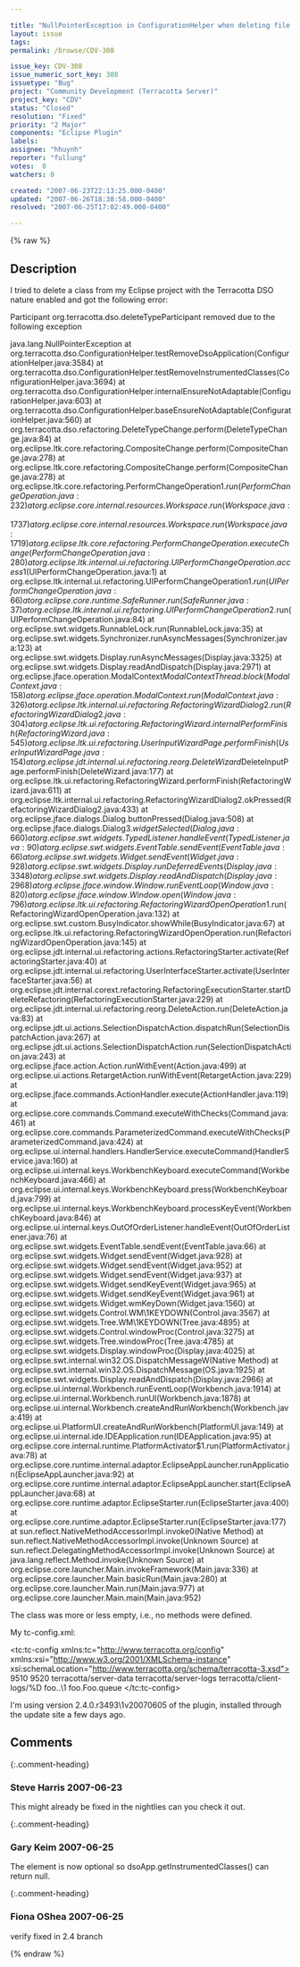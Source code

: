 ```yaml
---

title: "NullPointerException in ConfigurationHelper when deleting file from Eclipse project with DSO nature"
layout: issue
tags: 
permalink: /browse/CDV-308

issue_key: CDV-308
issue_numeric_sort_key: 308
issuetype: "Bug"
project: "Community Development (Terracotta Server)"
project_key: "CDV"
status: "Closed"
resolution: "Fixed"
priority: "2 Major"
components: "Eclipse Plugin"
labels: 
assignee: "hhuynh"
reporter: "fullung"
votes:  0
watchers: 0

created: "2007-06-23T22:13:25.000-0400"
updated: "2007-06-26T18:38:58.000-0400"
resolved: "2007-06-25T17:02:49.000-0400"

---
```




{% raw %}



## Description

<div markdown="1" class="description">

I tried to delete a class from my Eclipse project with the Terracotta DSO nature enabled and got the following error:

Participant org.terracotta.dso.deleteTypeParticipant removed due to the following exception

java.lang.NullPointerException
at org.terracotta.dso.ConfigurationHelper.testRemoveDsoApplication(ConfigurationHelper.java:3584)
at org.terracotta.dso.ConfigurationHelper.testRemoveInstrumentedClasses(ConfigurationHelper.java:3694)
at org.terracotta.dso.ConfigurationHelper.internalEnsureNotAdaptable(ConfigurationHelper.java:603)
at org.terracotta.dso.ConfigurationHelper.baseEnsureNotAdaptable(ConfigurationHelper.java:560)
at org.terracotta.dso.refactoring.DeleteTypeChange.perform(DeleteTypeChange.java:84)
at org.eclipse.ltk.core.refactoring.CompositeChange.perform(CompositeChange.java:278)
at org.eclipse.ltk.core.refactoring.CompositeChange.perform(CompositeChange.java:278)
at org.eclipse.ltk.core.refactoring.PerformChangeOperation$1.run(PerformChangeOperation.java:232)
at org.eclipse.core.internal.resources.Workspace.run(Workspace.java:1737)
at org.eclipse.core.internal.resources.Workspace.run(Workspace.java:1719)
at org.eclipse.ltk.core.refactoring.PerformChangeOperation.executeChange(PerformChangeOperation.java:280)
at org.eclipse.ltk.internal.ui.refactoring.UIPerformChangeOperation.access$1(UIPerformChangeOperation.java:1)
at org.eclipse.ltk.internal.ui.refactoring.UIPerformChangeOperation$1.run(UIPerformChangeOperation.java:66)
at org.eclipse.core.runtime.SafeRunner.run(SafeRunner.java:37)
at org.eclipse.ltk.internal.ui.refactoring.UIPerformChangeOperation$2.run(UIPerformChangeOperation.java:84)
at org.eclipse.swt.widgets.RunnableLock.run(RunnableLock.java:35)
at org.eclipse.swt.widgets.Synchronizer.runAsyncMessages(Synchronizer.java:123)
at org.eclipse.swt.widgets.Display.runAsyncMessages(Display.java:3325)
at org.eclipse.swt.widgets.Display.readAndDispatch(Display.java:2971)
at org.eclipse.jface.operation.ModalContext$ModalContextThread.block(ModalContext.java:158)
at org.eclipse.jface.operation.ModalContext.run(ModalContext.java:326)
at org.eclipse.ltk.internal.ui.refactoring.RefactoringWizardDialog2.run(RefactoringWizardDialog2.java:304)
at org.eclipse.ltk.ui.refactoring.RefactoringWizard.internalPerformFinish(RefactoringWizard.java:545)
at org.eclipse.ltk.ui.refactoring.UserInputWizardPage.performFinish(UserInputWizardPage.java:154)
at org.eclipse.jdt.internal.ui.refactoring.reorg.DeleteWizard$DeleteInputPage.performFinish(DeleteWizard.java:177)
at org.eclipse.ltk.ui.refactoring.RefactoringWizard.performFinish(RefactoringWizard.java:611)
at org.eclipse.ltk.internal.ui.refactoring.RefactoringWizardDialog2.okPressed(RefactoringWizardDialog2.java:433)
at org.eclipse.jface.dialogs.Dialog.buttonPressed(Dialog.java:508)
at org.eclipse.jface.dialogs.Dialog$3.widgetSelected(Dialog.java:660)
at org.eclipse.swt.widgets.TypedListener.handleEvent(TypedListener.java:90)
at org.eclipse.swt.widgets.EventTable.sendEvent(EventTable.java:66)
at org.eclipse.swt.widgets.Widget.sendEvent(Widget.java:928)
at org.eclipse.swt.widgets.Display.runDeferredEvents(Display.java:3348)
at org.eclipse.swt.widgets.Display.readAndDispatch(Display.java:2968)
at org.eclipse.jface.window.Window.runEventLoop(Window.java:820)
at org.eclipse.jface.window.Window.open(Window.java:796)
at org.eclipse.ltk.ui.refactoring.RefactoringWizardOpenOperation$1.run(RefactoringWizardOpenOperation.java:132)
at org.eclipse.swt.custom.BusyIndicator.showWhile(BusyIndicator.java:67)
at org.eclipse.ltk.ui.refactoring.RefactoringWizardOpenOperation.run(RefactoringWizardOpenOperation.java:145)
at org.eclipse.jdt.internal.ui.refactoring.actions.RefactoringStarter.activate(RefactoringStarter.java:40)
at org.eclipse.jdt.internal.ui.refactoring.UserInterfaceStarter.activate(UserInterfaceStarter.java:56)
at org.eclipse.jdt.internal.corext.refactoring.RefactoringExecutionStarter.startDeleteRefactoring(RefactoringExecutionStarter.java:229)
at org.eclipse.jdt.internal.ui.refactoring.reorg.DeleteAction.run(DeleteAction.java:83)
at org.eclipse.jdt.ui.actions.SelectionDispatchAction.dispatchRun(SelectionDispatchAction.java:267)
at org.eclipse.jdt.ui.actions.SelectionDispatchAction.run(SelectionDispatchAction.java:243)
at org.eclipse.jface.action.Action.runWithEvent(Action.java:499)
at org.eclipse.ui.actions.RetargetAction.runWithEvent(RetargetAction.java:229)
at org.eclipse.jface.commands.ActionHandler.execute(ActionHandler.java:119)
at org.eclipse.core.commands.Command.executeWithChecks(Command.java:461)
at org.eclipse.core.commands.ParameterizedCommand.executeWithChecks(ParameterizedCommand.java:424)
at org.eclipse.ui.internal.handlers.HandlerService.executeCommand(HandlerService.java:160)
at org.eclipse.ui.internal.keys.WorkbenchKeyboard.executeCommand(WorkbenchKeyboard.java:466)
at org.eclipse.ui.internal.keys.WorkbenchKeyboard.press(WorkbenchKeyboard.java:799)
at org.eclipse.ui.internal.keys.WorkbenchKeyboard.processKeyEvent(WorkbenchKeyboard.java:846)
at org.eclipse.ui.internal.keys.OutOfOrderListener.handleEvent(OutOfOrderListener.java:76)
at org.eclipse.swt.widgets.EventTable.sendEvent(EventTable.java:66)
at org.eclipse.swt.widgets.Widget.sendEvent(Widget.java:928)
at org.eclipse.swt.widgets.Widget.sendEvent(Widget.java:952)
at org.eclipse.swt.widgets.Widget.sendEvent(Widget.java:937)
at org.eclipse.swt.widgets.Widget.sendKeyEvent(Widget.java:965)
at org.eclipse.swt.widgets.Widget.sendKeyEvent(Widget.java:961)
at org.eclipse.swt.widgets.Widget.wmKeyDown(Widget.java:1560)
at org.eclipse.swt.widgets.Control.WM\1KEYDOWN(Control.java:3567)
at org.eclipse.swt.widgets.Tree.WM\1KEYDOWN(Tree.java:4895)
at org.eclipse.swt.widgets.Control.windowProc(Control.java:3275)
at org.eclipse.swt.widgets.Tree.windowProc(Tree.java:4785)
at org.eclipse.swt.widgets.Display.windowProc(Display.java:4025)
at org.eclipse.swt.internal.win32.OS.DispatchMessageW(Native Method)
at org.eclipse.swt.internal.win32.OS.DispatchMessage(OS.java:1925)
at org.eclipse.swt.widgets.Display.readAndDispatch(Display.java:2966)
at org.eclipse.ui.internal.Workbench.runEventLoop(Workbench.java:1914)
at org.eclipse.ui.internal.Workbench.runUI(Workbench.java:1878)
at org.eclipse.ui.internal.Workbench.createAndRunWorkbench(Workbench.java:419)
at org.eclipse.ui.PlatformUI.createAndRunWorkbench(PlatformUI.java:149)
at org.eclipse.ui.internal.ide.IDEApplication.run(IDEApplication.java:95)
at org.eclipse.core.internal.runtime.PlatformActivator$1.run(PlatformActivator.java:78)
at org.eclipse.core.runtime.internal.adaptor.EclipseAppLauncher.runApplication(EclipseAppLauncher.java:92)
at org.eclipse.core.runtime.internal.adaptor.EclipseAppLauncher.start(EclipseAppLauncher.java:68)
at org.eclipse.core.runtime.adaptor.EclipseStarter.run(EclipseStarter.java:400)
at org.eclipse.core.runtime.adaptor.EclipseStarter.run(EclipseStarter.java:177)
at sun.reflect.NativeMethodAccessorImpl.invoke0(Native Method)
at sun.reflect.NativeMethodAccessorImpl.invoke(Unknown Source)
at sun.reflect.DelegatingMethodAccessorImpl.invoke(Unknown Source)
at java.lang.reflect.Method.invoke(Unknown Source)
at org.eclipse.core.launcher.Main.invokeFramework(Main.java:336)
at org.eclipse.core.launcher.Main.basicRun(Main.java:280)
at org.eclipse.core.launcher.Main.run(Main.java:977)
at org.eclipse.core.launcher.Main.main(Main.java:952)

The class was more or less empty, i.e., no methods were defined.

My tc-config.xml:

<?xml version="1.0" encoding="UTF-8"?>
<tc:tc-config xmlns:tc="http://www.terracotta.org/config"
	xmlns:xsi="http://www.w3.org/2001/XMLSchema-instance"
	xsi:schemaLocation="http://www.terracotta.org/schema/terracotta-3.xsd">
	<servers>
		<server host="%i" name="localhost">
			<dso-port>9510</dso-port>
			<jmx-port>9520</jmx-port>
			<data>terracotta/server-data</data>
			<logs>terracotta/server-logs</logs>
		</server>
	</servers>
	<clients>
		<logs>terracotta/client-logs/%D</logs>
	</clients>
	<application>
		<dso>
			<instrumented-classes>
				<include>
					<class-expression>
						foo..\1
					</class-expression>
				</include>
			</instrumented-classes>
			<roots>
				<root>
					<field-name>
						foo.Foo.queue
					</field-name>
				</root>
			</roots>
		</dso>
	</application>
</tc:tc-config>

I'm using version 2.4.0.r3493\1v20070605 of the plugin, installed through the update site a few days ago.

</div>

## Comments


{:.comment-heading}
### **Steve Harris** <span class="date">2007-06-23</span>

<div markdown="1" class="comment">

This might already be fixed in the nightlies can you check it out. 

</div>


{:.comment-heading}
### **Gary Keim** <span class="date">2007-06-25</span>

<div markdown="1" class="comment">

The <instrumented-classes> element is now optional so dsoApp.getInstrumentedClasses() can return null.

</div>


{:.comment-heading}
### **Fiona OShea** <span class="date">2007-06-25</span>

<div markdown="1" class="comment">

verify fixed in 2.4 branch

</div>



{% endraw %}
